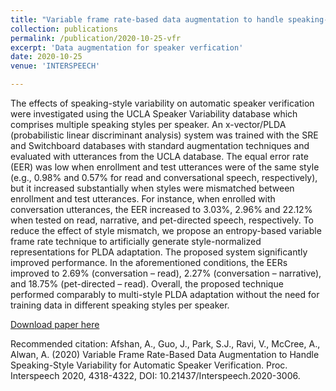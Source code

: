 ```yaml
---
title: "Variable frame rate-based data augmentation to handle speaking-style variability for automatic speaker verification"
collection: publications
permalink: /publication/2020-10-25-vfr
excerpt: 'Data augmentation for speaker verfication'
date: 2020-10-25
venue: 'INTERSPEECH'

---
```

The effects of speaking-style variability on automatic speaker verification were investigated using the UCLA Speaker Variability database which comprises multiple speaking styles per speaker. An x-vector/PLDA (probabilistic linear discriminant analysis) system was trained with the SRE and Switchboard databases with standard augmentation techniques and evaluated with utterances from the UCLA database. The equal error rate (EER) was low when enrollment and test utterances were of the same style (e.g., 0.98% and 0.57% for read and conversational speech, respectively), but it increased substantially when styles were mismatched between enrollment and test utterances. For instance, when enrolled with conversation utterances, the EER increased to 3.03%, 2.96% and 22.12% when tested on read, narrative, and pet-directed speech, respectively. To reduce the effect of style mismatch, we propose an entropy-based variable frame rate technique to artificially generate style-normalized representations for PLDA adaptation. The proposed system significantly improved performance. In the aforementioned conditions, the EERs improved to 2.69% (conversation – read), 2.27% (conversation – narrative), and 18.75% (pet-directed – read). Overall, the proposed technique performed comparably to multi-style PLDA adaptation without the need for training data in different speaking styles per speaker.

[Download paper here](https://www.isca-speech.org/archive/Interspeech_2020/pdfs/3006.pdf)

Recommended citation: Afshan, A., Guo, J., Park, S.J., Ravi, V., McCree, A., Alwan, A. (2020) Variable Frame Rate-Based Data Augmentation to Handle Speaking-Style Variability for Automatic Speaker Verification. Proc. Interspeech 2020, 4318-4322, DOI: 10.21437/Interspeech.2020-3006.
